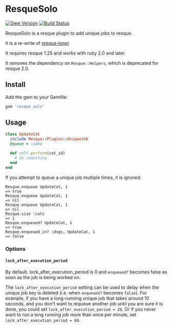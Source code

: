 # ResqueSolo

[![Gem Version](http://img.shields.io/gem/v/resque_solo.svg)][gem]
[![Build Status](http://img.shields.io/travis/neighborland/resque_solo.svg)][build]

[gem]: http://rubygems.org/gems/resque_solo
[build]: https://travis-ci.org/neighborland/resque_solo

ResqueSolo is a resque plugin to add unique jobs to resque.

It is a re-write of [resque-loner](https://github.com/jayniz/resque-loner).

It requires resque 1.25 and works with ruby 2.0 and later.

It removes the dependency on `Resque::Helpers`, which is deprecated for resque 2.0.

## Install

Add the gem to your Gemfile:

```ruby
gem 'resque_solo'
```

## Usage

```ruby
class UpdateCat
  include Resque::Plugins::UniqueJob
  @queue = :cats

  def self.perform(cat_id)
    # do something
  end
end
```

If you attempt to queue a unique job multiple times, it is ignored:

```
Resque.enqueue UpdateCat, 1
=> true
Resque.enqueue UpdateCat, 1
=> nil
Resque.enqueue UpdateCat, 1
=> nil
Resque.size :cats
=> 1
Resque.enqueued? UpdateCat, 1
=> true
Resque.enqueued_in? :dogs, UpdateCat, 1
=> false
```

### Options

#### `lock_after_execution_period`

By default, lock_after_execution_period is 0 and `enqueued?` becomes false as soon as the job
is being worked on.

The `lock_after_execution_period` setting can be used to delay when the unique job key is deleted
(i.e. when `enqueued?` becomes `false`). For example, if you have a long-running unique job that
takes around 10 seconds, and you don't want to requeue another job until you are sure it is done,
you could set `lock_after_execution_period = 20`. Or if you never want to run a long running
job more than once per minute, set `lock_after_execution_period = 60`.
